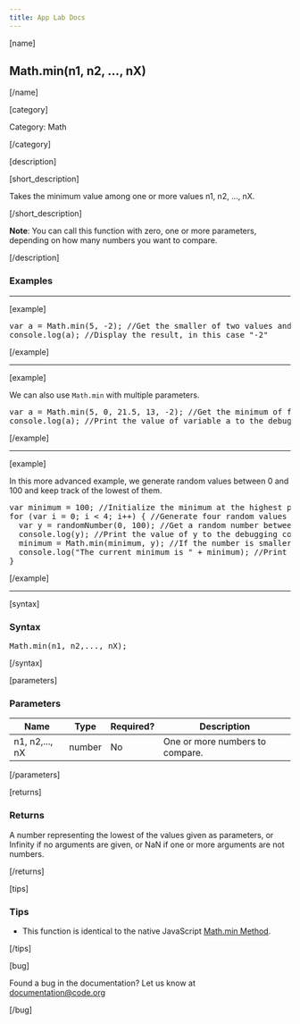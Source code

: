 ```yaml
---
title: App Lab Docs
---
```


[name]

## Math.min(n1, n2, ..., nX)

[/name]


[category]

Category: Math

[/category]

[description]

[short_description]

Takes the minimum value among one or more values n1, n2, ..., nX.

[/short_description]

**Note**: You can call this function with zero, one or more parameters, depending on how many numbers you want to compare.

[/description]

### Examples
____________________________________________________

[example]

<pre>
var a = Math.min(5, -2); //Get the smaller of two values and store it in variable a
console.log(a); //Display the result, in this case "-2"
</pre>

[/example]

____________________________________________________

[example]

We can also use `Math.min` with multiple parameters.
<pre>
var a = Math.min(5, 0, 21.5, 13, -2); //Get the minimum of five values and store it in variable a
console.log(a); //Print the value of variable a to the debugging console, in this case "-2"
</pre>

[/example]

____________________________________________________

[example]

In this more advanced example, we generate random values between 0 and 100 and keep track of the lowest of them.
<pre>
var minimum = 100; //Initialize the minimum at the highest possible value
for (var i = 0; i < 4; i++) { //Generate four random values
  var y = randomNumber(0, 100); //Get a random number between 0 and 100 and store it in variable y
  console.log(y); //Print the value of y to the debugging console
  minimum = Math.min(minimum, y); //If the number is smaller than our current minimum, it's the new minimum
  console.log("The current minimum is " + minimum); //Print the value of minimum to the debugging console
}
</pre>


[/example]

____________________________________________________

[syntax]

### Syntax
<pre>
Math.min(n1, n2,..., nX);
</pre>

[/syntax]

[parameters]

### Parameters

| Name  | Type | Required? | Description |
|-----------------|------|-----------|-------------|
| n1, n2,..., nX | number | No | One or more numbers to compare.  |

[/parameters]

[returns]

### Returns
A number representing the lowest of the values given as parameters, or Infinity if no arguments are given, or NaN if one or more arguments are not numbers.

[/returns]

[tips]

### Tips
- This function is identical to the native JavaScript [Math.min Method](https://developer.mozilla.org/en-US/docs/Web/JavaScript/Reference/Global_Objects/Math/min).

[/tips]

[bug]

Found a bug in the documentation? Let us know at documentation@code.org

[/bug]
